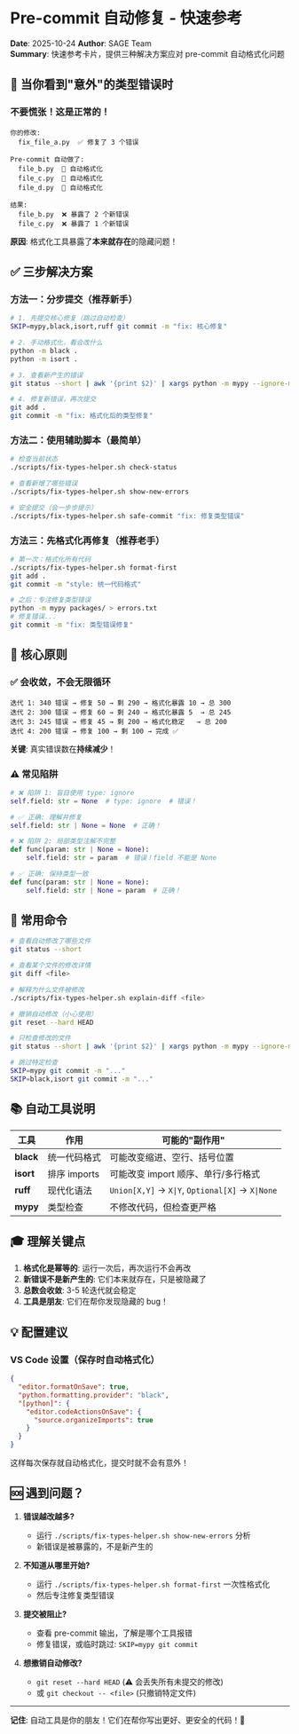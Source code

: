# Pre-commit 自动修复 - 快速参考

**Date**: 2025-10-24
**Author**: SAGE Team  
**Summary**: 快速参考卡片，提供三种解决方案应对 pre-commit 自动格式化问题

## 🚨 当你看到"意外"的类型错误时

### 不要慌张！这是正常的！

```
你的修改:
  fix_file_a.py  ✅ 修复了 3 个错误

Pre-commit 自动做了:
  file_b.py  📝 自动格式化
  file_c.py  📝 自动格式化
  file_d.py  📝 自动格式化

结果:
  file_b.py  ❌ 暴露了 2 个新错误
  file_c.py  ❌ 暴露了 1 个新错误
```

**原因**: 格式化工具暴露了**本来就存在**的隐藏问题！

## ✅ 三步解决方案

### 方法一：分步提交（推荐新手）

```bash
# 1. 先提交核心修复（跳过自动检查）
SKIP=mypy,black,isort,ruff git commit -m "fix: 核心修复"

# 2. 手动格式化，看会改什么
python -m black .
python -m isort .

# 3. 查看新产生的错误
git status --short | awk '{print $2}' | xargs python -m mypy --ignore-missing-imports

# 4. 修复新错误，再次提交
git add .
git commit -m "fix: 格式化后的类型修复"
```

### 方法二：使用辅助脚本（最简单）

```bash
# 检查当前状态
./scripts/fix-types-helper.sh check-status

# 查看新增了哪些错误
./scripts/fix-types-helper.sh show-new-errors

# 安全提交（会一步步提示）
./scripts/fix-types-helper.sh safe-commit "fix: 修复类型错误"
```

### 方法三：先格式化再修复（推荐老手）

```bash
# 第一次：格式化所有代码
./scripts/fix-types-helper.sh format-first
git add .
git commit -m "style: 统一代码格式"

# 之后：专注修复类型错误
python -m mypy packages/ > errors.txt
# 修复错误...
git commit -m "fix: 类型错误修复"
```

## 🎯 核心原则

### ✅ 会收敛，不会无限循环

```
迭代 1: 340 错误 → 修复 50 → 剩 290 → 格式化暴露 10 → 总 300
迭代 2: 300 错误 → 修复 60 → 剩 240 → 格式化暴露 5  → 总 245
迭代 3: 245 错误 → 修复 45 → 剩 200 → 格式化稳定   → 总 200
迭代 4: 200 错误 → 修复 100 → 剩 100 → 完成 ✅
```

**关键**: 真实错误数在**持续减少**！

### ⚠️ 常见陷阱

```python
# ❌ 陷阱 1: 盲目使用 type: ignore
self.field: str = None  # type: ignore  # 错误！

# ✅ 正确: 理解并修复
self.field: str | None = None  # 正确！

# ❌ 陷阱 2: 局部类型注解不完整
def func(param: str | None = None):
    self.field: str = param  # 错误！field 不能是 None

# ✅ 正确: 保持类型一致
def func(param: str | None = None):
    self.field: str | None = param  # 正确！
```

## 🔧 常用命令

```bash
# 查看自动修改了哪些文件
git status --short

# 查看某个文件的修改详情
git diff <file>

# 解释为什么文件被修改
./scripts/fix-types-helper.sh explain-diff <file>

# 撤销自动修改（小心使用）
git reset --hard HEAD

# 只检查修改的文件
git status --short | awk '{print $2}' | xargs python -m mypy --ignore-missing-imports

# 跳过特定检查
SKIP=mypy git commit -m "..."
SKIP=black,isort git commit -m "..."
```

## 📚 自动工具说明

| 工具 | 作用 | 可能的"副作用" |
|------|------|---------------|
| **black** | 统一代码格式 | 可能改变缩进、空行、括号位置 |
| **isort** | 排序 imports | 可能改变 import 顺序、单行/多行格式 |
| **ruff** | 现代化语法 | `Union[X,Y]` → `X\|Y`, `Optional[X]` → `X\|None` |
| **mypy** | 类型检查 | 不修改代码，但检查更严格 |

## 🎓 理解关键点

1. **格式化是幂等的**: 运行一次后，再次运行不会再改
2. **新错误不是新产生的**: 它们本来就存在，只是被隐藏了
3. **总数会收敛**: 3-5 轮迭代就会稳定
4. **工具是朋友**: 它们在帮你发现隐藏的 bug！

## 💡 配置建议

### VS Code 设置（保存时自动格式化）

```json
{
  "editor.formatOnSave": true,
  "python.formatting.provider": "black",
  "[python]": {
    "editor.codeActionsOnSave": {
      "source.organizeImports": true
    }
  }
}
```

这样每次保存就自动格式化，提交时就不会有意外！

## 🆘 遇到问题？

1. **错误越改越多?**
   - 运行 `./scripts/fix-types-helper.sh show-new-errors` 分析
   - 新错误是被暴露的，不是新产生的

2. **不知道从哪里开始?**
   - 运行 `./scripts/fix-types-helper.sh format-first` 一次性格式化
   - 然后专注修复类型错误

3. **提交被阻止?**
   - 查看 pre-commit 输出，了解是哪个工具报错
   - 修复错误，或临时跳过: `SKIP=mypy git commit`

4. **想撤销自动修改?**
   - `git reset --hard HEAD` (⚠️ 会丢失所有未提交的修改)
   - 或 `git checkout -- <file>` (只撤销特定文件)

---

**记住**: 自动工具是你的朋友！它们在帮你写出更好、更安全的代码！🎉
